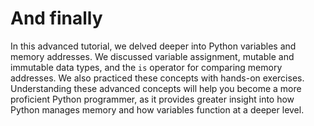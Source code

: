 # And finally

In this advanced tutorial, we delved deeper into Python variables and memory addresses. We discussed variable assignment, mutable and immutable data types, and the `is` operator for comparing memory addresses. We also practiced these concepts with hands-on exercises. Understanding these advanced concepts will help you become a more proficient Python programmer, as it provides greater insight into how Python manages memory and how variables function at a deeper level.
